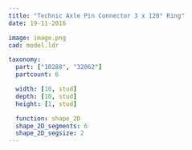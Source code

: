 ```yaml
---
title: "Technic Axle Pin Connector 3 x 120° Ring"
date: 19-11-2016

image: image.png
cad: model.ldr

taxonomy:
  part: ["10288", "32062"]
  partcount: 6

  width: [10, stud]
  depth: [10, stud]
  height: [1, stud]

  function: shape_2D
  shape_2D_segments: 6
  shape_2D_segsize: 2
---
```

